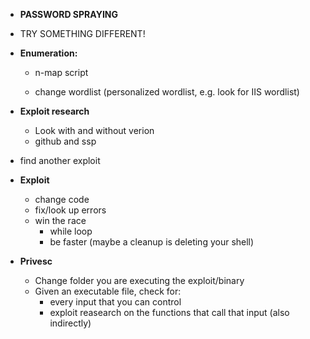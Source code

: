 - **PASSWORD SPRAYING**
- TRY SOMETHING DIFFERENT!
- **Enumeration:**
  - n-map script
  
  - change wordlist (personalized wordlist, e.g. look for IIS wordlist)
- **Exploit research**

  - Look with and without verion
  - github and ssp
- find another exploit
- **Exploit**
  - change code
  - fix/look up errors
  - win the race
    - while loop
    - be faster (maybe a cleanup is deleting your shell)
- **Privesc**
  - Change folder you are executing the exploit/binary
  - Given an executable file, check for:
    - every input that you can control
    - exploit reasearch on the functions that call that input (also indirectly)